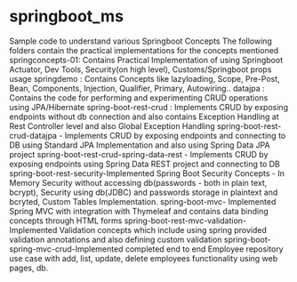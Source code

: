 # springboot_ms
Sample code to understand various Springboot Concepts
The following folders contain the practical implementations for the concepts mentioned
springconcepts-01: Contains Practical Implementation of using Springboot Actuator, Dev Tools, Security(on high level), Customs/Springboot props usage
springdemo : Contains Concepts like lazyloading, Scope, Pre-Post, Bean, Components, Injection, Qualifier, Primary, Autowiring..
datajpa : Contains the code for performing and experimenting CRUD operations using JPA/Hibernate
spring-boot-rest-crud : Implements CRUD by exposing endpoints without db connection and also contains Exception Handling at Rest Controller level and also Global Exception Handling
spring-boot-rest-crud-datajpa - Implements CRUD by exposing endpoints and connecting to DB using Standard JPA Implementation and also using Spring Data JPA project
spring-boot-rest-crud-spring-data-rest - Implements CRUD by exposing endpoints using Spring Data REST project and connecting to DB
spring-boot-rest-security-Implemented Spring Boot Security Concepts - In Memory Security without accessing db(passwords - both in plain text, bcrypt), Security using db(JDBC) and passwords storage in plaintext and bcryted, Custom Tables Implementation.
spring-boot-mvc- Implemented Spring MVC with integration with Thymeleaf and contains data binding concepts through HTML forms
spring-boot-rest-mvc-validation- Implemented Validation concepts which include using spring provided validation annotations and also defining custom validation
spring-boot-spring-mvc-crud-Implemented completed end to end Employee repository use case with add, list, update, delete employees functionality using web pages, db.